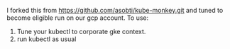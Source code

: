 I forked this from https://github.com/asobti/kube-monkey.git
and tuned to become eligible run on our gcp account.
To use:
1. Tune your kubectl to corporate gke context.
2. run kubectl as usual
